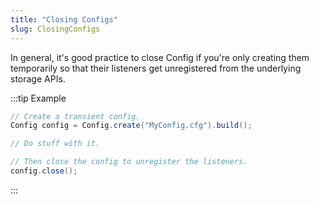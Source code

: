 ```yaml
---
title: "Closing Configs"
slug: ClosingConfigs
---
```


In general, it's good practice to close Config if you're only creating them temporarily so that their listeners get
unregistered from the underlying storage APIs.

:::tip Example
```java
// Create a transient config.
Config config = Config.create("MyConfig.cfg").build();

// Do stuff with it.

// Then close the config to unregister the listeners.
config.close();
```
:::
